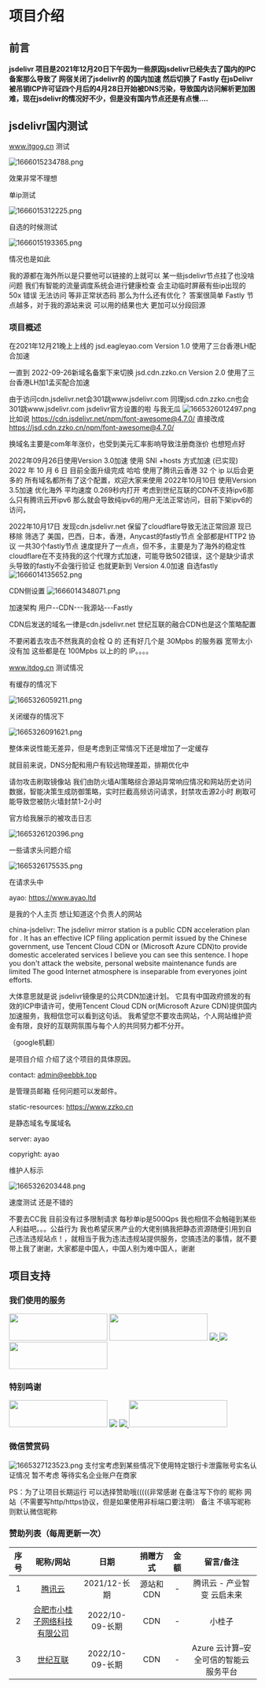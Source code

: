 
# 项目介绍
## 前言
#### jsdelivr 项目是2021年12月20日下午因为一些原因jsdelivr已经失去了国内的IPC备案那么导致了 网宿关闭了jsdelivr的 的国内加速 然后切换了 Fastly 在jsDelivr被吊销ICP许可证四个月后的4月28日开始被DNS污染，导致国内访问解析更加困难，现在jsdelivr的情况好不少，但是没有国内节点还是有点慢....

## jsdelivr国内测试
www.itgog.cn  测试

<img src="https://image.zzko.cn/images/1/2022/10/17/1666015238634d6006005c2.png" alt="1666015234788.png" title="1666015234788.png" />

效果非常不理想 

单ip测试

<img src="https://image.zzko.cn/images/1/2022/10/17/1666015315634d6053e22f7.png" alt="1666015312225.png" title="1666015312225.png" />

自选的时候测试

<img src="https://image.zzko.cn/images/1/2022/10/17/1666015195634d5fdb7cfa6.png" alt="1666015193365.png" title="1666015193365.png" /> 

情况也是如此

我的源都在海外所以是只要他可以链接的上就可以 某一些jsdelivr节点挂了也没啥问题 我们有智能的流量调度系统会进行健康检查 会主动临时屏蔽有些ip出现的50x 错误 无法访问 等非正常状态码
那么为什么还有优化？
答案很简单 Fastly 节点越多，对于我的源站来说 可以用的结果也大 更加可以分段回源

### 项目概述
在2021年12月21晚上上线的 jsd.eagleyao.com Version 1.0 使用了三台香港LH配合加速

一直到 2022-09-26新域名备案下来切换  jsd.cdn.zzko.cn  Version 2.0  使用了三台香港LH加1孟买配合加速

由于访问cdn.jsdelivr.net会301跳www.jsdelivr.com 同理jsd.cdn.zzko.cn也会301跳www.jsdelivr.com jsdelivr官方设置的啦 与我无瓜
<img src="https://image.zzko.cn/images/1/2022/10/09/16653260106342dbbab13a9.png" alt="1665326012497.png" title="1665326012497.png" />
比如说
https://cdn.jsdelivr.net/npm/font-awesome@4.7.0/
直接改成
https://jsd.cdn.zzko.cn/npm/font-awesome@4.7.0/

换域名主要是com年年涨价，也受到美元汇率影响导致注册商涨价 也想短点好


2022年09月26日使用Version 3.0加速 使用 SNI +hosts 方式加速 (已实现) 2022 年 10 月 6 日 目前全面升级完成 哈哈 使用了腾讯云香港 32 个 ip 以后会更多的 所有域名都所有了这个配置，欢迎大家来使用
2022年10月10日 使用Version 3.5加速  优化海外  平均速度 0.269秒内打开 考虑到世纪互联的CDN不支持ipv6那么只有腾讯云开ipv6 那么就会导致纯ipv6的用户无法正常访问，目前下架ipv6的访问，

2022年10月17日 发现cdn.jsdelivr.net 保留了cloudflare导致无法正常回源 现已移除 筛选了 美国，巴西，日本，香港，Anycast的fastly节点 全部都是HTTP2 协议 一共30个fastly节点 速度提升了一点点，但不多，主要是为了海外的稳定性cloudflare在不支持我的这个代理方式加速，可能导致502错误，这个是缺少请求头导致的fastly不会强行验证 也就更新到 Version 4.0加速
自选fastly
<img src="https://image.zzko.cn/images/1/2022/10/17/1666014139634d5bbb8287a.png" alt="1666014135652.png" title="1666014135652.png" />

CDN侧设置
<img src="https://image.zzko.cn/images/1/2022/10/17/1666014350634d5c8ead678.png" alt="1666014348071.png" title="1666014348071.png" />

加速架构
用户--CDN---我源站---Fastly
   
   CDN后发送的域名一律是cdn.jsdelivr.net 世纪互联的融合CDN也是这个策略配置

不要闲着去攻击不然我真的会栓 Q 的 还有好几个是 30Mpbs 的服务器 宽带太小没有加 这些都是在 100Mpbs 以上的的 IP。。。。

www.itdog.cn  测试情况

有缓存的情况下

<img src="https://image.zzko.cn/images/1/2022/10/09/16653260606342dbec8e69e.png" alt="1665326059211.png" title="1665326059211.png" />

关闭缓存的情况下

<img src="https://image.zzko.cn/images/1/2022/10/09/16653260926342dc0ccde32.png" alt="1665326091621.png" title="1665326091621.png" />

整体来说性能无差异，但是考虑到正常情况下还是增加了一定缓存

就目前来说，DNS分配和用户有较远物理差距，排期优化中


请勿攻击刷取镜像站
我们由防火墙AI策略综合源站异常响应情况和网站历史访问数据，智能决策生成防御策略，实时拦截高频访问请求，封禁攻击源2小时 刷取可能导致您被防火墙封禁1-2小时

官方给我展示的被攻击日志 

<img src="https://image.zzko.cn/images/1/2022/10/09/16653261236342dc2b2c306.png" alt="1665326120396.png" title="1665326120396.png" />

一些请求头问题介绍

<img src="https://image.zzko.cn/images/1/2022/10/09/16653261766342dc607dbe7.png" alt="1665326175535.png" title="1665326175535.png" />

在请求头中

ayao: https://www.ayao.ltd

是我的个人主页 想让知道这个负责人的网站 

china-jsdelivr: The jsdelivr mirror station is a public CDN acceleration plan for . It has an effective ICP filing application permit issued by the Chinese government, use Tencent Cloud CDN or (Microsoft Azure CDN)to provide domestic accelerated services  I believe you can see this sentence. I hope you don't attack the website, personal website maintenance funds are limited The good Internet atmosphere is inseparable from everyones joint efforts.

大体意思就是说
jsdelivr镜像是的公共CDN加速计划。 它具有中国政府颁发的有效的ICP申请许可，使用Tencent Cloud CDN or(Microsoft Azure CDN)提供国内加速服务，我相信您可以看到这句话。 我希望您不要攻击网站，个人网站维护资金有限，良好的互联网氛围与每个人的共同努力都不分开。

（google机翻）




是项目介绍 介绍了这个项目的具体原因。

contact: admin@eebbk.top

是管理员邮箱 任何问题可以发邮件。

static-resources: https://www.zzko.cn

是静态域名专属域名

server: ayao

copyright: ayao

维护人标示

<img src="https://image.zzko.cn/images/1/2022/10/09/16653262046342dc7c1034f.png" alt="1665326203448.png" title="1665326203448.png" />

速度测试
还是不错的


不要去CC我 目前没有过多限制请求 每秒单ip是500Qps 我也相信不会触碰到某些人利益吧。。。公益行为 我也希望灰黑产业的大佬别搞我把静态资源随便引用到自己违法违规站点！，就相当于我为违法违规站提供服务，您搞违法的事情，就不要带上我了谢谢，大家都是中国人，中国人别为难中国人，谢谢


## 项目支持
### 我们使用的服务
<a href="https://cloud.tencent.com" id="Qcloud" target="_blank"><img src="https://image.zzko.cn/images/1/2022/10/09/16653262306342dc96dd067.png" width="200" height="55"></a>
<a href="https://cloud.tencent.com" id="Qcloud" target="_blank"><img src="https://image.zzko.cn/images/1/2022/10/09/16653275066342e1929d4fb.png" width="200" height="55"></a>
<a href="https://www.azure.cn" id="azure" target="_blank"><img src="https://image.zzko.cn/images/1/2022/10/09/16653263096342dce5c65e8.png">
<a href="https://www.azure.cn" id="azure" target="_blank"><img src="https://www.vnet.com/home/images/logo.png"></a>
<a href="https://www1.hi.cn" id="azure" target="_blank"><img src="https://www1.hi.cn/img/logo.svg" width="200" height="55"></a>
### 特别鸣谢
  
<a href="https://cloud.tencent.com" id="Qcloud" target="_blank"><img src="https://image.zzko.cn/images/1/2022/10/09/16653262306342dc96dd067.png" width="200" height="55"></a>
<a href="https://www.xgzwlkjltd.com/" id="xgzwlkjltd" target="_blank"><img src="https://user-images.githubusercontent.com/86733666/194762270-887fc7e3-db41-40d7-b13c-46dde45534ec.png"></a>
<a href="https://www.azure.cn" id="azure" target="_blank"><img src="https://image.zzko.cn/images/1/2022/10/09/16653263096342dce5c65e8.png">
<a href="https://www1.hi.cn" id="azure" target="_blank"><img src="https://www1.hi.cn/img/logo.svg" width="200" height="55"></a>

### 微信赞赏码
  
<img src="https://image.zzko.cn/images/1/2022/10/09/16653271146342e00ac2a46.png" alt="1665327123523.png" title="1665327123523.png" />
支付宝考虑到某些情况下使用特定银行卡泄露账号实名认证情况 暂不考虑 等待实名企业账户在商家 
  
  PS：为了让项目长期运行 可以选择赞助哦(((((非常感谢  在备注写下你的 昵称   网站（不需要写http/https协议，但是如果使用非标端口要注明）   备注  不填写昵称 则默认微信昵称 

  ### 赞助列表（每周更新一次）
  
<div class="md-typeset__scrollwrap"><div class="md-typeset__table"><table>
<thead>
<tr>
<th align="center">序号</th>
<th align="center">昵称/网站</th>
<th align="center">日期</th>
<th align="center">捐赠方式</th>
<th align="center">金额</th>
  <th align="center">留言/备注</th>
</tr>
</thead>
<tbody>
<tr>
<td align="center">1</td>
<td align="center"><a title="腾讯云" href="https://qcloud.com">腾讯云</a></td>
<td align="center">2021/12-长期</td>
<td align="center">源站和CDN</td>
<td align="center">-</td>
  <td align="center">腾讯云 - 产业智变 云启未来</td>
</tr>
<tr>
<td align="center">2</td>
<td align="center"><a title="小桂子" href="https://www.xgzwlkjltd.com/">合肥市小桂子网络科技有限公司</a></td>
<td align="center">2022/10-09-长期</td>
<td align="center">CDN</td>
<td align="center">-</td>
  <td align="center">小桂子</td>
</tr>
  <tr>
<td align="center">3</td>
<td align="center"><a title="世纪互联" href="https://www.azure.cn">世纪互联</a></td>
<td align="center">2022/10-09-长期</td>
<td align="center">CDN</td>
<td align="center">-</td>
  <td align="center">Azure 云计算–安全可信的智能云服务平台</td>
</tr>
</tbody>
</table></div></div>

  
  

